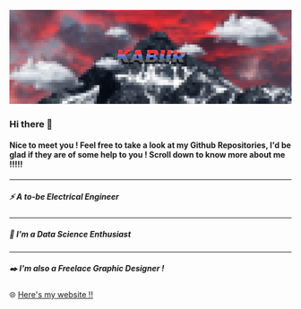 ![This is a Banner](https://github.com/Kabiirk/kabiirk/blob/main/images/Banner.png)

### Hi there 👋
#### Nice to meet you ! Feel free to take a look at my Github Repositories, I'd be glad if they are of some help to you ! Scroll down to know more about me !!!!!
---
##### :zap: A to-be Electrical Engineer 
---
##### :abacus: I'm a Data Science Enthusiast
---
##### :black_nib: I'm also a Freelace Graphic Designer !

:globe_with_meridians: [Here's my website !!](https://kabiirk.github.io/)
                                                               
<!--
**Kabiirk/kabiirk** is a ✨ _special_ ✨ repository because its `README.md` (this file) appears on your GitHub profile.

Here are some ideas to get you started:

- 🔭 I’m currently working on ...
- 🌱 I’m currently learning ...
- 👯 I’m looking to collaborate on ...
- 🤔 I’m looking for help with ...
- 💬 Ask me about ...
- 📫 How to reach me: ...
- 😄 Pronouns: ...
- ⚡ Fun fact: ...
-->
